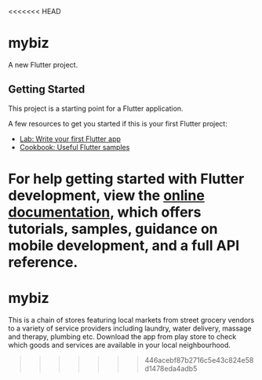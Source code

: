 <<<<<<< HEAD
# mybiz

A new Flutter project.

## Getting Started

This project is a starting point for a Flutter application.

A few resources to get you started if this is your first Flutter project:

- [Lab: Write your first Flutter app](https://docs.flutter.dev/get-started/codelab)
- [Cookbook: Useful Flutter samples](https://docs.flutter.dev/cookbook)

For help getting started with Flutter development, view the
[online documentation](https://docs.flutter.dev/), which offers tutorials,
samples, guidance on mobile development, and a full API reference.
=======
# mybiz

This is a chain of stores featuring local markets from street grocery vendors to a variety of service providers
including laundry, water delivery, massage and therapy, plumbing etc. Download the app from
play store to check which goods and services are available in your local neighbourhood.
>>>>>>> 446acebf87b2716c5e43c824e58d1478eda4adb5
